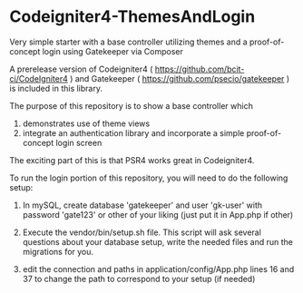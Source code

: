 # Codeigniter4-ThemesAndLogin

Very simple starter with a base controller utilizing themes and a proof-of-concept login using Gatekeeper via Composer

A prerelease version of Codeigniter4 ( https://github.com/bcit-ci/CodeIgniter4 ) and Gatekeeper ( https://github.com/psecio/gatekeeper ) is included in this library.

The purpose of this repository is to show a base controller which 
1) demonstrates use of theme views 
2) integrate an authentication library and incorporate a simple proof-of-concept login screen

The exciting part of this is that PSR4 works great in Codeigniter4.

To run the login portion of this repository, you will need to do the following setup:

1) In mySQL, create database 'gatekeeper' and user 'gk-user' with password 'gate123' or other of your liking (just put it in App.php if other)

2) Execute the vendor/bin/setup.sh file. This script will ask several questions about your database setup, write the needed files and run the migrations for you.

3) edit the connection and paths in application/config/App.php lines 16 and 37 to change the path to correspond to your setup (if needed)